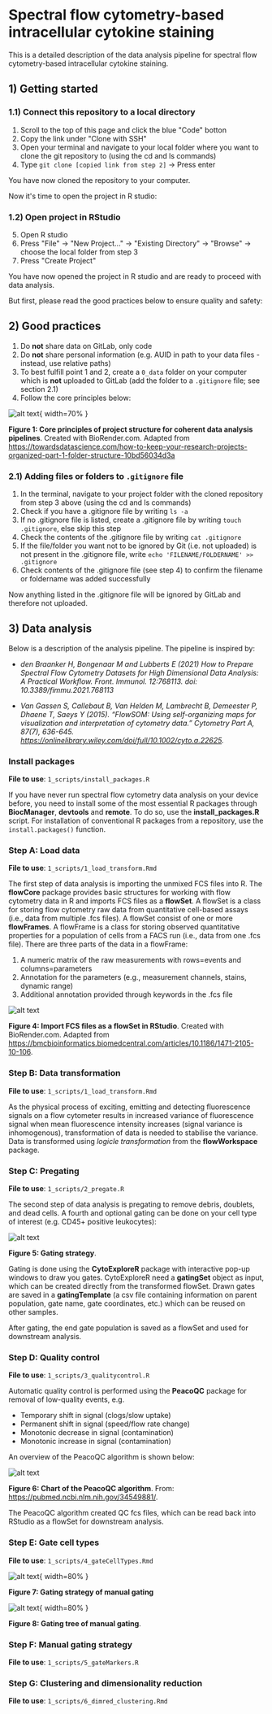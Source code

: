 # Spectral flow cytometry-based intracellular cytokine staining

This is a detailed description of the data analysis pipeline for spectral flow cytometry-based intracellular cytokine staining.

## 1) Getting started

### 1.1) Connect this repository to a local directory

1) Scroll to the top of this page and click the blue "Code" botton
2) Copy the link under "Clone with SSH"
3) Open your terminal and navigate to your local folder where you want to clone the git repository to (using the cd and ls commands)
4) Type `git clone [copied link from step 2]` &rarr; Press enter

You have now cloned the repository to your computer. 

Now it's time to open the project in R studio:

### 1.2) Open project in RStudio

5) Open R studio
6) Press "File" &rarr; "New Project..." &rarr; "Existing Directory" &rarr; "Browse" &rarr; choose the local folder from step 3 
7) Press "Create Project"

You have now opened the project in R studio and are ready to proceed with data analysis.

But first, please read the good practices below to ensure quality and safety:

## 2) Good practices

1) Do **not** share data on GitLab, only code
2) Do **not** share personal information (e.g. AUID in path to your data files - instead, use relative paths)
3) To best fulfill point 1 and 2, create a `0_data` folder on your computer which is **not** uploaded to GitLab (add the folder to a `.gitignore` file; see section 2.1)
4) Follow the core principles below:

![alt text](assets/project_structure.png){ width=70% }

**Figure 1: Core principles of project structure for coherent data analysis pipelines**. Created with BioRender.com. Adapted from https://towardsdatascience.com/how-to-keep-your-research-projects-organized-part-1-folder-structure-10bd56034d3a

### 2.1) Adding files or folders to `.gitignore` file
1) In the terminal, navigate to your project folder with the cloned repository from step 3 above (using the cd and ls commands)
2) Check if you have a .gitignore file by writing `ls -a` 
3) If no .gitignore file is listed, create a .gitignore file by writing `touch .gitignore`, else skip this step
4) Check the contents of the .gitignore file by writing `cat .gitignore`
5) If the file/folder you want not to be ignored by Git (i.e. not uploaded) is not present in the .gitignore file, write `echo 'FILENAME/FOLDERNAME' >> .gitignore`
6) Check contents of the .gitignore file (see step 4) to confirm the filename or foldername was added successfully

Now anything listed in the .gitignore file will be ignored by GitLab and therefore not uploaded. 

## 3) Data analysis

Below is a description of the analysis pipeline. The pipeline is inspired by:

- *den Braanker H, Bongenaar M and Lubberts E (2021) How to Prepare Spectral Flow Cytometry Datasets for High Dimensional Data Analysis: A Practical Workflow. Front. Immunol. 12:768113. doi: 10.3389/fimmu.2021.768113*

- *Van Gassen S, Callebaut B, Van Helden M, Lambrecht B, Demeester P, Dhaene T, Saeys Y (2015). “FlowSOM: Using self-organizing maps for visualization and interpretation of cytometry data.” Cytometry Part A, 87(7), 636-645. https://onlinelibrary.wiley.com/doi/full/10.1002/cyto.a.22625.*


### Install packages
**File to use**: `1_scripts/install_packages.R`

If you have never run spectral flow cytometry data analysis on your device before, you need to install some of the most essential R packages through **BiocManager**, **devtools** and **remote**. To do so, use the **install_packages.R** script.
For installation of conventional R packages from a repository, use the `install.packages()` function. 

### Step A: Load data
**File to use**: `1_scripts/1_load_transform.Rmd`

The first step of data analysis is importing the unmixed FCS files into R. The **flowCore** package provides basic structures for working with flow cytometry data in R and imports FCS files as a **flowSet**. 
A flowSet is a class for storing flow cytometry raw data from quantitative cell-based assays (i.e., data from multiple .fcs files). A flowSet consist of one or more **flowFrames**. 
A flowFrame is a class for storing observed quantitative properties for a population of cells from a FACS run (i.e., data from one .fcs file). There are three parts of the data in a flowFrame:

1.	A numeric matrix of the raw measurements with rows=events and columns=parameters
2.	Annotation for the parameters (e.g., measurement channels, stains, dynamic range)
3.	Additional annotation provided through keywords in the .fcs file

![alt text](assets/flowSet.png)

**Figure 4: Import FCS files as a flowSet in RStudio**. Created with BioRender.com. Adapted from https://bmcbioinformatics.biomedcentral.com/articles/10.1186/1471-2105-10-106. 

### Step B: Data transformation
**File to use**: `1_scripts/1_load_transform.Rmd`

As the physical process of exciting, emitting and detecting fluorescence signals on a flow cytometer results in increased variance of fluorescence signal when mean fluorescence intensity increases (signal variance is inhomogenous), transformation of data is needed to stabilise the variance. Data is transformed using *logicle transformation* from the **flowWorkspace** package.


### Step C: Pregating
**File to use**: `1_scripts/2_pregate.R`

The second step of data analysis is pregating to remove debris, doublets, and dead cells. A fourth and optional gating can be done on your cell type of interest (e.g. CD45+ positive leukocytes):

![alt text](assets/gatingscheme_pregating.png)

**Figure 5: Gating strategy**. 

Gating is done using the **CytoExploreR** package with interactive pop-up windows to draw you gates. CytoExploreR need a **gatingSet** object as input, which can be created directly from the transformed flowSet. Drawn gates are saved in a **gatingTemplate** (a csv file containing information on parent population, gate name, gate coordinates, etc.) which can be reused on other samples. 

After gating, the end gate population is saved as a flowSet and used for downstream analysis. 

### Step D: Quality control 
**File to use**: `1_scripts/3_qualitycontrol.R`

Automatic quality control is performed using the **PeacoQC** package for removal of low-quality events, e.g.

- Temporary shift in signal (clogs/slow uptake)
- Permanent shift in signal (speed/flow rate change)
- Monotonic decrease in signal (contamination)
- Monotonic increase in signal (contamination)

An overview of the PeacoQC algorithm is shown below:

![alt text](assets/peacoQC.jpg)

**Figure 6: Chart of the PeacoQC algorithm**. From: https://pubmed.ncbi.nlm.nih.gov/34549881/. 

The PeacoQC algorithm created QC fcs files, which can be read back into RStudio as a flowSet for downstream analysis.

### Step E: Gate cell types
**File to use**: `1_scripts/4_gateCellTypes.Rmd`

![alt text](assets/gatingscheme_celltype.png){ width=80% }

**Figure 7: Gating strategy of manual gating**

![alt text](assets/gatingtree_celltypes.png){ width=80% }

**Figure 8: Gating tree of manual gating**. 

### Step F: Manual gating strategy
**File to use**: `1_scripts/5_gateMarkers.R`


### Step G: Clustering and dimensionality reduction
**File to use**: `1_scripts/6_dimred_clustering.Rmd`

